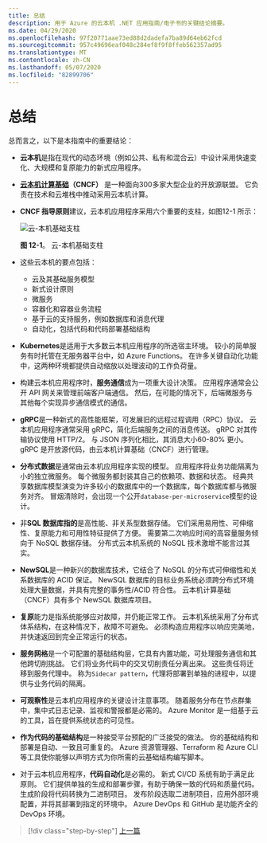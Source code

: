 ```yaml
---
title: 总结
description: 用于 Azure 的云本机 .NET 应用指南/电子书的关键结论摘要。
ms.date: 04/29/2020
ms.openlocfilehash: 97f20771aae73ed88d2dadefa7ba89d64eb62fcd
ms.sourcegitcommit: 957c49696eaf048c284ef8f9f8ffeb562357ad95
ms.translationtype: MT
ms.contentlocale: zh-CN
ms.lasthandoff: 05/07/2020
ms.locfileid: "82899706"
---
```

# <a name="summary"></a>总结

总而言之，以下是本指南中的重要结论：

- **云本机**是指在现代的动态环境（例如公共、私有和混合云）中设计采用快速变化、大规模和复原能力的新式应用程序。

- **[云本机计算基础](https://www.cncf.io/)（CNCF）** 是一种面向300多家大型企业的开放源联盟。 它负责在技术和云堆栈中推动采用云本机计算。

- **CNCF 指导原则**建议，云本机应用程序采用六个重要的支柱，如图12-1 所示：

  ![云-本机基础支柱](./media/cloud-native-foundational-pillars.png)

  **图 12-1**。 云-本机基础支柱

- 这些云本机的要点包括：
  - 云及其基础服务模型
  - 新式设计原则
  - 微服务
  - 容器化和容器业务流程
  - 基于云的支持服务，例如数据库和消息代理
  - 自动化，包括代码和代码部署基础结构

- **Kubernetes**是适用于大多数云本机应用程序的所选宿主环境。 较小的简单服务有时托管在无服务器平台中，如 Azure Functions。 在许多关键自动化功能中，这两种环境都提供自动缩放以处理波动的工作负荷量。

- 构建云本机应用程序时，**服务通信**成为一项重大设计决策。 应用程序通常会公开 API 网关来管理前端客户端通信。 然后，在可能的情况下，后端微服务与其他每个实现异步通信模式的通信。

- **gRPC**是一种新式的高性能框架，可发展旧的远程过程调用（RPC）协议。 云本机应用程序通常采用 gRPC，简化后端服务之间的消息传送。 gRPC 对其传输协议使用 HTTP/2。 与 JSON 序列化相比，其消息大小60-80% 更小。 gRPC 是开放源代码，由云本机计算基础（CNCF）进行管理。

- **分布式数据**是通常由云本机应用程序实现的模型。 应用程序将业务功能隔离为小的独立微服务。 每个微服务都封装其自己的依赖项、数据和状态。 经典共享数据库模型演变为许多较小的数据库中的一个数据库，每个数据库都与微服务对齐。 冒烟清除时，会出现一个公开`database-per-microservice`模型的设计。

- 非**SQL 数据库指的**是高性能、非关系型数据存储。 它们采用易用性、可伸缩性、复原能力和可用性特征提供了方便。 需要第二次响应时间的高容量服务倾向于 NoSQL 数据存储。 分布式云本机系统的 NoSQL 技术激增不能言过其实。

- **NewSQL**是一种新兴的数据库技术，它结合了 NoSQL 的分布式可伸缩性和关系数据库的 ACID 保证。 NewSQL 数据库的目标业务系统必须跨分布式环境处理大量数据，并具有完整的事务性/ACID 符合性。 云本机计算基础（CNCF）具有多个 NewSQL 数据库项目。

- **复原**能力是指系统能够应对故障，并仍能正常工作。 云本机系统采用了分布式体系结构，在这种情况下，故障不可避免。 必须构造应用程序以响应完美地，并快速返回到完全正常运行的状态。

- **服务网格**是一个可配置的基础结构层，它具有内置功能，可处理服务通信和其他跨切削挑战。 它们将业务代码中的交叉切削责任分离出来。 这些责任将迁移到服务代理中。 称为`Sidecar pattern`，代理将部署到单独的进程中，以提供与业务代码的隔离。

- **可观察性**是云本机应用程序的关键设计注意事项。 随着服务分布在节点群集中，集中式日志记录、监视和警报都是必需的。 Azure Monitor 是一组基于云的工具，旨在提供系统状态的可见性。

- **作为代码的基础结构**是一种接受平台预配的广泛接受的做法。 你的基础结构和部署是自动、一致且可重复的。 Azure 资源管理器、Terraform 和 Azure CLI 等工具使你能够以声明方式为你所需的云基础结构编写脚本。

- 对于云本机应用程序，**代码自动化**是必需的。 新式 CI/CD 系统有助于满足此原则。 它们提供单独的生成和部署步骤，有助于确保一致的代码和质量代码。 生成阶段将代码转换为二进制项目。 发布阶段选取二进制项目，应用外部环境配置，并将其部署到指定的环境中。 Azure DevOps 和 GitHub 是功能齐全的 DevOps 环境。

>[!div class="step-by-step"]
>[上一篇](application-bundles.md)
